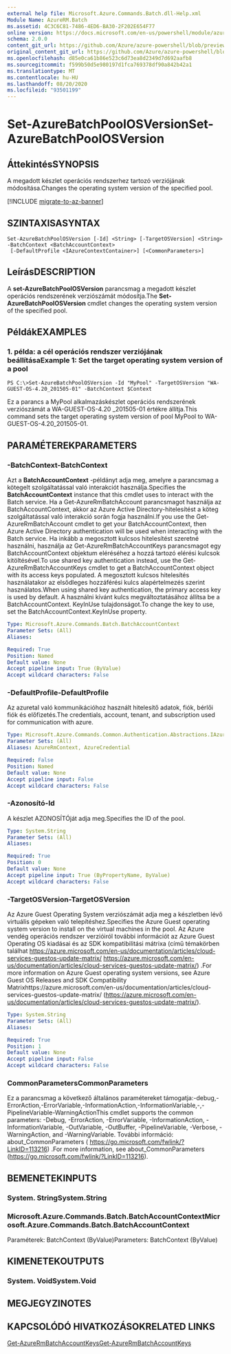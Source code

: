 ```yaml
---
external help file: Microsoft.Azure.Commands.Batch.dll-Help.xml
Module Name: AzureRM.Batch
ms.assetid: 4C3C6C81-7486-4ED6-BA30-2F202E654F77
online version: https://docs.microsoft.com/en-us/powershell/module/azurerm.batch/set-azurebatchpoolosversion
schema: 2.0.0
content_git_url: https://github.com/Azure/azure-powershell/blob/preview/src/ResourceManager/AzureBatch/Commands.Batch/help/Set-AzureBatchPoolOSVersion.md
original_content_git_url: https://github.com/Azure/azure-powershell/blob/preview/src/ResourceManager/AzureBatch/Commands.Batch/help/Set-AzureBatchPoolOSVersion.md
ms.openlocfilehash: d85e0ca61b86e523c6d73ea8d2349d7d692aafb8
ms.sourcegitcommit: f599b50d5e980197d1fca769378df90a842b42a1
ms.translationtype: MT
ms.contentlocale: hu-HU
ms.lasthandoff: 08/20/2020
ms.locfileid: "93501199"
---
```

# <span data-ttu-id="87a9b-101">Set-AzureBatchPoolOSVersion</span><span class="sxs-lookup"><span data-stu-id="87a9b-101">Set-AzureBatchPoolOSVersion</span></span>

## <span data-ttu-id="87a9b-102">Áttekintés</span><span class="sxs-lookup"><span data-stu-id="87a9b-102">SYNOPSIS</span></span>
<span data-ttu-id="87a9b-103">A megadott készlet operációs rendszerhez tartozó verziójának módosítása.</span><span class="sxs-lookup"><span data-stu-id="87a9b-103">Changes the operating system version of the specified pool.</span></span>

[!INCLUDE [migrate-to-az-banner](../../includes/migrate-to-az-banner.md)]

## <span data-ttu-id="87a9b-104">SZINTAXISA</span><span class="sxs-lookup"><span data-stu-id="87a9b-104">SYNTAX</span></span>

```
Set-AzureBatchPoolOSVersion [-Id] <String> [-TargetOSVersion] <String> -BatchContext <BatchAccountContext>
 [-DefaultProfile <IAzureContextContainer>] [<CommonParameters>]
```

## <span data-ttu-id="87a9b-105">Leírás</span><span class="sxs-lookup"><span data-stu-id="87a9b-105">DESCRIPTION</span></span>
<span data-ttu-id="87a9b-106">A **set-AzureBatchPoolOSVersion** parancsmag a megadott készlet operációs rendszerének verziószámát módosítja.</span><span class="sxs-lookup"><span data-stu-id="87a9b-106">The **Set-AzureBatchPoolOSVersion** cmdlet changes the operating system version of the specified pool.</span></span>

## <span data-ttu-id="87a9b-107">Példák</span><span class="sxs-lookup"><span data-stu-id="87a9b-107">EXAMPLES</span></span>

### <span data-ttu-id="87a9b-108">1. példa: a cél operációs rendszer verziójának beállítása</span><span class="sxs-lookup"><span data-stu-id="87a9b-108">Example 1: Set the target operating system version of a pool</span></span>
```
PS C:\>Set-AzureBatchPoolOSVersion -Id "MyPool" -TargetOSVersion "WA-GUEST-OS-4.20_201505-01" -BatchContext $Context
```

<span data-ttu-id="87a9b-109">Ez a parancs a MyPool alkalmazáskészlet operációs rendszerének verziószámát a WA-GUEST-OS-4.20 _201505-01 értékre állítja.</span><span class="sxs-lookup"><span data-stu-id="87a9b-109">This command sets the target operating system version of pool MyPool to WA-GUEST-OS-4.20_201505-01.</span></span>

## <span data-ttu-id="87a9b-110">PARAMÉTEREK</span><span class="sxs-lookup"><span data-stu-id="87a9b-110">PARAMETERS</span></span>

### <span data-ttu-id="87a9b-111">-BatchContext</span><span class="sxs-lookup"><span data-stu-id="87a9b-111">-BatchContext</span></span>
<span data-ttu-id="87a9b-112">Azt a **BatchAccountContext** -példányt adja meg, amelyre a parancsmag a kötegelt szolgáltatással való interakciót használja.</span><span class="sxs-lookup"><span data-stu-id="87a9b-112">Specifies the **BatchAccountContext** instance that this cmdlet uses to interact with the Batch service.</span></span>
<span data-ttu-id="87a9b-113">Ha a Get-AzureRmBatchAccount parancsmagot használja az BatchAccountContext, akkor az Azure Active Directory-hitelesítést a köteg szolgáltatással való interakció során fogja használni.</span><span class="sxs-lookup"><span data-stu-id="87a9b-113">If you use the Get-AzureRmBatchAccount cmdlet to get your BatchAccountContext, then Azure Active Directory authentication will be used when interacting with the Batch service.</span></span> <span data-ttu-id="87a9b-114">Ha inkább a megosztott kulcsos hitelesítést szeretné használni, használja az Get-AzureRmBatchAccountKeys parancsmagot egy BatchAccountContext objektum eléréséhez a hozzá tartozó elérési kulcsok kitöltésével.</span><span class="sxs-lookup"><span data-stu-id="87a9b-114">To use shared key authentication instead, use the Get-AzureRmBatchAccountKeys cmdlet to get a BatchAccountContext object with its access keys populated.</span></span> <span data-ttu-id="87a9b-115">A megosztott kulcsos hitelesítés használatakor az elsődleges hozzáférési kulcs alapértelmezés szerint használatos.</span><span class="sxs-lookup"><span data-stu-id="87a9b-115">When using shared key authentication, the primary access key is used by default.</span></span> <span data-ttu-id="87a9b-116">A használni kívánt kulcs megváltoztatásához állítsa be a BatchAccountContext. KeyInUse tulajdonságot.</span><span class="sxs-lookup"><span data-stu-id="87a9b-116">To change the key to use, set the BatchAccountContext.KeyInUse property.</span></span>

```yaml
Type: Microsoft.Azure.Commands.Batch.BatchAccountContext
Parameter Sets: (All)
Aliases:

Required: True
Position: Named
Default value: None
Accept pipeline input: True (ByValue)
Accept wildcard characters: False
```

### <span data-ttu-id="87a9b-117">-DefaultProfile</span><span class="sxs-lookup"><span data-stu-id="87a9b-117">-DefaultProfile</span></span>
<span data-ttu-id="87a9b-118">Az azuretal való kommunikációhoz használt hitelesítő adatok, fiók, bérlői fiók és előfizetés.</span><span class="sxs-lookup"><span data-stu-id="87a9b-118">The credentials, account, tenant, and subscription used for communication with azure.</span></span>

```yaml
Type: Microsoft.Azure.Commands.Common.Authentication.Abstractions.IAzureContextContainer
Parameter Sets: (All)
Aliases: AzureRmContext, AzureCredential

Required: False
Position: Named
Default value: None
Accept pipeline input: False
Accept wildcard characters: False
```

### <span data-ttu-id="87a9b-119">-Azonosító</span><span class="sxs-lookup"><span data-stu-id="87a9b-119">-Id</span></span>
<span data-ttu-id="87a9b-120">A készlet AZONOSÍTÓját adja meg.</span><span class="sxs-lookup"><span data-stu-id="87a9b-120">Specifies the ID of the pool.</span></span>

```yaml
Type: System.String
Parameter Sets: (All)
Aliases:

Required: True
Position: 0
Default value: None
Accept pipeline input: True (ByPropertyName, ByValue)
Accept wildcard characters: False
```

### <span data-ttu-id="87a9b-121">-TargetOSVersion</span><span class="sxs-lookup"><span data-stu-id="87a9b-121">-TargetOSVersion</span></span>
<span data-ttu-id="87a9b-122">Az Azure Guest Operating System verziószámát adja meg a készletben lévő virtuális gépeken való telepítéshez.</span><span class="sxs-lookup"><span data-stu-id="87a9b-122">Specifies the Azure Guest operating system version to install on the virtual machines in the pool.</span></span>
<span data-ttu-id="87a9b-123">Az Azure vendég operációs rendszer verzióiról további információt az Azure Guest Operating OS kiadásai és az SDK kompatibilitási mátrixa (című témakörben találhat https://azure.microsoft.com/en-us/documentation/articles/cloud-services-guestos-update-matrix/ https://azure.microsoft.com/en-us/documentation/articles/cloud-services-guestos-update-matrix/) .</span><span class="sxs-lookup"><span data-stu-id="87a9b-123">For more information on Azure Guest operating system versions, see Azure Guest OS Releases and SDK Compatibility Matrixhttps://azure.microsoft.com/en-us/documentation/articles/cloud-services-guestos-update-matrix/ (https://azure.microsoft.com/en-us/documentation/articles/cloud-services-guestos-update-matrix/).</span></span>

```yaml
Type: System.String
Parameter Sets: (All)
Aliases:

Required: True
Position: 1
Default value: None
Accept pipeline input: False
Accept wildcard characters: False
```

### <span data-ttu-id="87a9b-124">CommonParameters</span><span class="sxs-lookup"><span data-stu-id="87a9b-124">CommonParameters</span></span>
<span data-ttu-id="87a9b-125">Ez a parancsmag a következő általános paramétereket támogatja:-debug,-ErrorAction,-ErrorVariable,-InformationAction,-InformationVariable,-,-PipelineVariable-WarningAction</span><span class="sxs-lookup"><span data-stu-id="87a9b-125">This cmdlet supports the common parameters: -Debug, -ErrorAction, -ErrorVariable, -InformationAction, -InformationVariable, -OutVariable, -OutBuffer, -PipelineVariable, -Verbose, -WarningAction, and -WarningVariable.</span></span> <span data-ttu-id="87a9b-126">További információ: about_CommonParameters ( https://go.microsoft.com/fwlink/?LinkID=113216) .</span><span class="sxs-lookup"><span data-stu-id="87a9b-126">For more information, see about_CommonParameters (https://go.microsoft.com/fwlink/?LinkID=113216).</span></span>

## <span data-ttu-id="87a9b-127">BEMENETEK</span><span class="sxs-lookup"><span data-stu-id="87a9b-127">INPUTS</span></span>

### <span data-ttu-id="87a9b-128">System. String</span><span class="sxs-lookup"><span data-stu-id="87a9b-128">System.String</span></span>

### <span data-ttu-id="87a9b-129">Microsoft.Azure.Commands.Batch.BatchAccountContext</span><span class="sxs-lookup"><span data-stu-id="87a9b-129">Microsoft.Azure.Commands.Batch.BatchAccountContext</span></span>
<span data-ttu-id="87a9b-130">Paraméterek: BatchContext (ByValue)</span><span class="sxs-lookup"><span data-stu-id="87a9b-130">Parameters: BatchContext (ByValue)</span></span>

## <span data-ttu-id="87a9b-131">KIMENETEK</span><span class="sxs-lookup"><span data-stu-id="87a9b-131">OUTPUTS</span></span>

### <span data-ttu-id="87a9b-132">System. Void</span><span class="sxs-lookup"><span data-stu-id="87a9b-132">System.Void</span></span>

## <span data-ttu-id="87a9b-133">MEGJEGYZI</span><span class="sxs-lookup"><span data-stu-id="87a9b-133">NOTES</span></span>

## <span data-ttu-id="87a9b-134">KAPCSOLÓDÓ HIVATKOZÁSOK</span><span class="sxs-lookup"><span data-stu-id="87a9b-134">RELATED LINKS</span></span>

[<span data-ttu-id="87a9b-135">Get-AzureRmBatchAccountKeys</span><span class="sxs-lookup"><span data-stu-id="87a9b-135">Get-AzureRmBatchAccountKeys</span></span>](./Get-AzureRmBatchAccountKeys.md)


